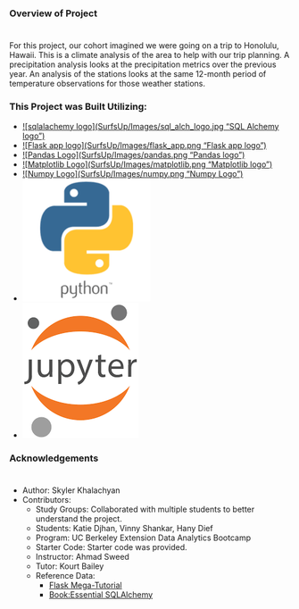 #
### Overview of Project
# 
For this project, our cohort imagined we were going on a trip to Honolulu, Hawaii. This is a climate analysis of the area to help with our trip planning. A precipitation analysis looks at the precipitation metrics over the previous year. An analysis of the stations looks at the same 12-month period of temperature observations for those weather stations.  

### This Project was Built Utilizing:
*  [![sqlalachemy logo](SurfsUp/Images/sql_alch_logo.jpg “SQL Alchemy logo”)]( https://www.sqlalchemy.org/)
*  [![Flask app logo](SurfsUp/Images/flask_app.png “Flask app logo”)]( https://flask.palletsprojects.com/en/2.3.x/) 
*  [![Pandas Logo](SurfsUp/Images/pandas.png “Pandas logo”)]( https://pandas.pydata.org/docs/) 
*  [![Matplotlib Logo](SurfsUp/Images/matplotlib.png “Matplotlib logo”)]( https://matplotlib.org/stable/index.html) 
*  [![Numpy Logo](SurfsUp/Images/numpy.png “Numpy Logo”)]( https://numpy.org/doc/)
*  [![Python Logo](SurfsUp/Images/python_logo.png "python logo")](https://www.python.org/)
*  [![Jupyter Logo](SurfsUp/Images/Jupyter_logo.png "Jupyter logo")](https://jupyter.org/)


### Acknowledgements
#
* Author: Skyler Khalachyan
* Contributors:
     - Study Groups: Collaborated with multiple students to better understand the project.
     - Students: Katie Djhan, Vinny Shankar, Hany Dief 
     - Program: UC Berkeley Extension Data Analytics Bootcamp 
     - Starter Code: Starter code was provided. 
     - Instructor: Ahmad Sweed 
     - Tutor: Kourt Bailey
     - Reference Data:
		- [Flask Mega-Tutorial]( https://blog.miguelgrinberg.com/post/the-flask-mega-tutorial-part-i-hello-world)
		- [Book:Essential SQLAlchemy]( http://shop.oreilly.com/product/0636920035800.do)

